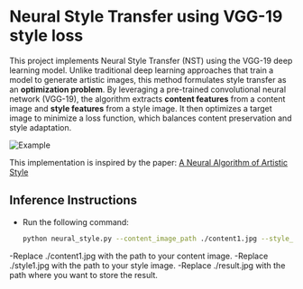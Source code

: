 # Neural Style Transfer using VGG-19 style loss
This project implements Neural Style Transfer (NST) using the VGG-19 deep learning model. Unlike traditional deep learning approaches that train a model to generate artistic images, this method formulates style transfer as an **optimization problem**.
By leveraging a pre-trained convolutional neural network (VGG-19), the algorithm extracts **content features** from a content image and **style features** from a style image. It then optimizes a target image to minimize a loss function, which balances content preservation and style adaptation.

![Example](https://github.com/btxviny/Neural-Style-Transfer-with-VGG-19/blob/main/result.gif)

This implementation is inspired by the paper:
[A Neural Algorithm of Artistic Style](https://arxiv.org/abs/1508.06576)
## Inference Instructions
- Run the following command:
     ```bash
     python neural_style.py --content_image_path ./content1.jpg --style_image_path ./style1.jpg --output_image_path ./result.jpg
     ```
-Replace ./content1.jpg with the path to your content image.
-Replace ./style1.jpg with the path to your style image.
-Replace ./result.jpg with the path where you want to store the result.
